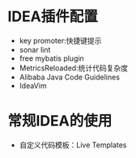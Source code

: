 # IDEA插件配置
- key promoter:快捷键提示
- sonar lint
- free mybatis plugin
- MetricsReloaded:统计代码复杂度
- Alibaba Java Code Guidelines
- IdeaVim


# 常规IDEA的使用
- 自定义代码模板：Live Templates